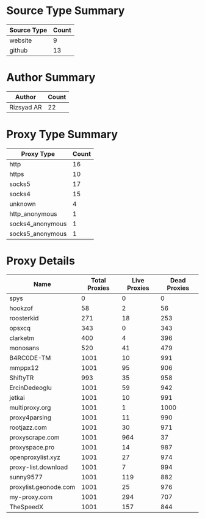 # Source Type Summary

| Source Type | Count |
|-------------|-------|
| website | 9 |
| github | 13 |


# Author Summary

| Author | Count |
|--------|-------|
| Rizsyad AR | 22 |


# Proxy Type Summary

| Proxy Type | Count |
|------------|-------|
| http | 16 |
| https | 10 |
| socks5 | 17 |
| socks4 | 15 |
| unknown | 4 |
| http_anonymous | 1 |
| socks4_anonymous | 1 |
| socks5_anonymous | 1 |


# Proxy Details

| Name | Total Proxies | Live Proxies | Dead Proxies |
|------|---------------|--------------|---------------|
| spys | 0 | 0 | 0 |
| hookzof | 58 | 2 | 56 |
| roosterkid | 271 | 18 | 253 |
| opsxcq | 343 | 0 | 343 |
| clarketm | 400 | 4 | 396 |
| monosans | 520 | 41 | 479 |
| B4RC0DE-TM | 1001 | 10 | 991 |
| mmppx12 | 1001 | 95 | 906 |
| ShiftyTR | 993 | 35 | 958 |
| ErcinDedeoglu | 1001 | 59 | 942 |
| jetkai | 1001 | 10 | 991 |
| multiproxy.org | 1001 | 1 | 1000 |
| proxy4parsing | 1001 | 11 | 990 |
| rootjazz.com | 1001 | 30 | 971 |
| proxyscrape.com | 1001 | 964 | 37 |
| proxyspace.pro | 1001 | 14 | 987 |
| openproxylist.xyz | 1001 | 27 | 974 |
| proxy-list.download | 1001 | 7 | 994 |
| sunny9577 | 1001 | 119 | 882 |
| proxylist.geonode.com | 1001 | 25 | 976 |
| my-proxy.com | 1001 | 294 | 707 |
| TheSpeedX | 1001 | 157 | 844 |
